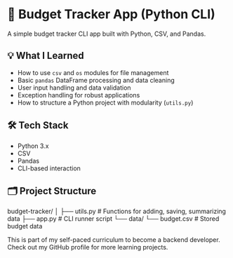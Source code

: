 # 🧾 Budget Tracker App (Python CLI)

A simple budget tracker CLI app built with Python, CSV, and Pandas.

## 💡 What I Learned

- How to use `csv` and `os` modules for file management
- Basic `pandas` DataFrame processing and data cleaning
- User input handling and data validation
- Exception handling for robust applications
- How to structure a Python project with modularity (`utils.py`)

## 🛠 Tech Stack

- Python 3.x
- CSV
- Pandas
- CLI-based interaction

## 🗂 Project Structure
budget-tracker/
│
├── utils.py # Functions for adding, saving, summarizing data
├── app.py # CLI runner script
└── data/
└── budget.csv # Stored budget data


This is part of my self-paced curriculum to become a backend developer.  
Check out my GitHub profile for more learning projects.

